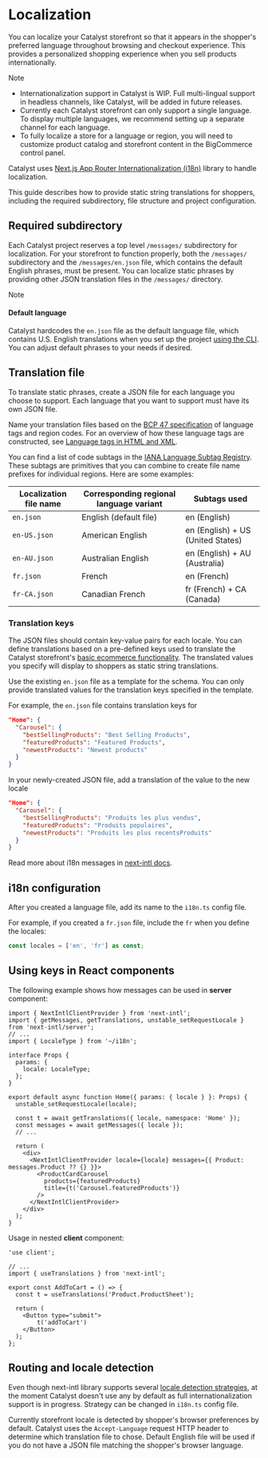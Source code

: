 # Localization 

You can localize your Catalyst storefront so that it appears in the shopper's preferred language throughout browsing and checkout experience.
This provides a personalized shopping experience when you sell products internationally. 

> [!Note]
> - Internationalization support in Catalyst is WIP. Full multi-lingual support in headless channels, like Catalyst, will be added in future releases.
> - Currently each Catalyst storefront can only support a single language. To display multiple languages, we recommend setting up a separate channel for each language.
> - To fully localize a store for a language or region, you will need to customize product catalog and storefront content in the BigCommerce control panel.

Catalyst uses [Next.js App Router Internationalization (i18n)](https://next-intl-docs.vercel.app/docs/getting-started/app-router) library to handle localization.

This guide describes how to provide static string translations for shoppers, including the required subdirectory, file structure and project configuration. 

## Required subdirectory

Each Catalyst project reserves a top level `/messages/` subdirectory for localization.
For your storefront to function properly, both the `/messages/` subdirectory and the `/messages/en.json` file, which contains the default English phrases, must be present.
You can localize static phrases by providing other JSON translation files in the `/messages/` directory. 

> [!Note]
> #### Default language
> Catalyst hardcodes the `en.json` file as the default language file, which contains U.S. English translations when you set up the project [using the CLI](https://www.catalyst.dev/docs/cli). You can adjust default phrases to your needs if desired.

## Translation file

To translate static phrases, create a JSON file for each language you choose to support. Each language that you want to support must have its own JSON file.

Name your translation files based on the [BCP 47 specification](https://tools.ietf.org/html/bcp47) of language tags and region codes. For an overview of how these language tags are constructed, see [Language tags in HTML and XML](http://www.w3.org/International/articles/language-tags/).

You can find a list of code subtags in the [IANA Language Subtag Registry](http://www.iana.org/assignments/language-subtag-registry). These subtags are primitives that you can combine to create file name prefixes for individual regions. Here are some examples:

| Localization file name | Corresponding regional language variant | Subtags used |
| ----------- | ----------- | ----------- |
| `en.json` | English (default file)| en (English) |
| `en-US.json` | American English | en (English) + US (United States) |
| `en-AU.json` | Australian English | en (English) + AU (Australia) |
| `fr.json` | French | en (French) |
| `fr-CA.json` | Canadian French | fr (French) + CA (Canada) |

### Translation keys

The JSON files should contain key-value pairs for each locale. You can define translations based on a pre-defined keys used to translate the Catalyst storefront's [basic ecommerce functionality](https://www.catalyst.dev/docs#ecommerce-functionality). The translated values you specify will display to shoppers as static string translations.

Use the existing `en.json` file as a template for the schema.
You can only provide translated values for the translation keys specified in the template. 

For example, the `en.json` file contains translation keys for 

```json
"Home": {
  "Carousel": {
    "bestSellingProducts": "Best Selling Products",
    "featuredProducts": "Featured Products",
    "newestProducts": "Newest products"
  }
}
``` 

In your newly-created JSON file, add a translation of the value to the new locale

```json
"Home": {
  "Carousel": {
    "bestSellingProducts": "Produits les plus vendus",
    "featuredProducts": "Produits populaires",
    "newestProducts": "Produits les plus recentsProduits"
  }
}
``` 

Read more about i18n messages in [next-intl docs](https://next-intl-docs.vercel.app/docs/usage/messages).

## i18n configuration

After you created a language file, add its name to the `i18n.ts` config file.

For example, if you created a `fr.json` file, include the `fr` when you define the locales:   

```ts
const locales = ['en', 'fr'] as const;
```

## Using keys in React components

The following example shows how messages can be used in **server** component:

```tsx
import { NextIntlClientProvider } from 'next-intl';
import { getMessages, getTranslations, unstable_setRequestLocale } from 'next-intl/server';
// ...
import { LocaleType } from '~/i18n';

interface Props {
  params: {
    locale: LocaleType;
  };
}

export default async function Home({ params: { locale } }: Props) {
  unstable_setRequestLocale(locale);

  const t = await getTranslations({ locale, namespace: 'Home' });
  const messages = await getMessages({ locale });
  // ...

  return (
    <div>
      <NextIntlClientProvider locale={locale} messages={{ Product: messages.Product ?? {} }}>
        <ProductCardCarousel
          products={featuredProducts}
          title={t('Carousel.featuredProducts')}
        />
      </NextIntlClientProvider>
    </div>
  );
}
```

Usage in nested **client** component:
```tsx
'use client';

// ...
import { useTranslations } from 'next-intl';

export const AddToCart = () => {
  const t = useTranslations('Product.ProductSheet');

  return (
    <Button type="submit">
        t('addToCart')
    </Button>
  );
};
```

## Routing and locale detection

Even though next-intl library supports several [locale detection strategies](https://next-intl-docs.vercel.app/docs/routing/middleware#strategies), at the moment Catalyst doesn't use any by default as full internationalization support is in progress. Strategy can be changed in `i18n.ts` config file.

Currently storefront locale is detected by shopper's browser preferences by default.
Catalyst uses the `Accept-Language` request HTTP header to determine which translation file to chose. 
Default English file will be used if you do not have a JSON file matching the shopper's browser language.
